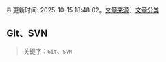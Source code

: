 :alarm_clock: 更新时间: 2025-10-15 18:48:02。[文章来源](/README.md)、[文章分类](/TAGS.md)

## Git、SVN


> 关键字：`Git`、`SVN`




